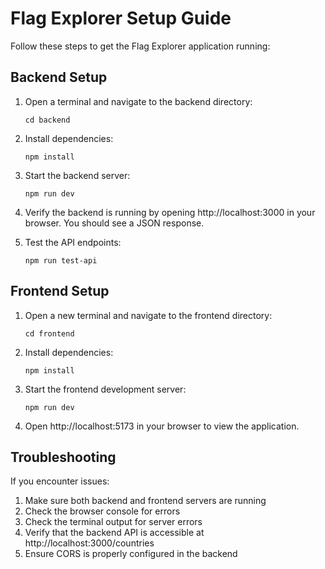 # Flag Explorer Setup Guide

Follow these steps to get the Flag Explorer application running:

## Backend Setup

1. Open a terminal and navigate to the backend directory:
   ```
   cd backend
   ```

2. Install dependencies:
   ```
   npm install
   ```

3. Start the backend server:
   ```
   npm run dev
   ```

4. Verify the backend is running by opening http://localhost:3000 in your browser. You should see a JSON response.

5. Test the API endpoints:
   ```
   npm run test-api
   ```

## Frontend Setup

1. Open a new terminal and navigate to the frontend directory:
   ```
   cd frontend
   ```

2. Install dependencies:
   ```
   npm install
   ```

3. Start the frontend development server:
   ```
   npm run dev
   ```

4. Open http://localhost:5173 in your browser to view the application.

## Troubleshooting

If you encounter issues:

1. Make sure both backend and frontend servers are running
2. Check the browser console for errors
3. Check the terminal output for server errors
4. Verify that the backend API is accessible at http://localhost:3000/countries
5. Ensure CORS is properly configured in the backend
